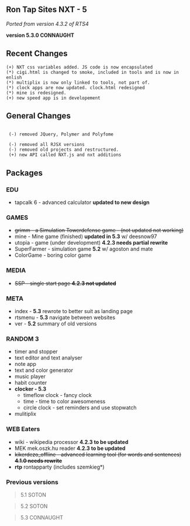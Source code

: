 

## Ron Tap Sites NXT - 5 
*Ported from version 4.3.2 of RTS4*

**version 5.3.0 CONNAUGHT** 

## Recent Changes
```
(+) NXT css variables added. JS code is now encapsulated
(*) cigi.html is changed to smoke, included in tools and is now in enlish
(*) multiplix is now only linked to tools, not part of.
(*) clock apps are now updated. clock.html redesigned
(*) mine is redesigned.
(+) new speed app is in developement
```

## General Changes
```

 (-) removed JQuery, Polymer and Polyfome

 (-) removed all RJSX versions
 (-) removed old projects and restructured.
 (+) new API called NXT.js and nxt additions
```

## Packages
### EDU
* tapcalk 6 - advanced calculator **updated to new design**

### GAMES 

* ~~grimm - a Simulation Towerdefense game - (not updated not working)~~
* mine - Mine game (finished) **updated in 5.3** w/ deesnow97
* utopia - game  (under development) **4.2.3 needs partial rewrite**
* SuperFarmer - simulation game **5.2** w/ agoston and mate
* ColorGame - boring color game

### MEDIA
* ~~SSP  - single start page  **4.2.3 not updated**~~

### META 
* index -  **5.3** rewrote to better suit as landing page
* rtsmenu - **5.3** navigate between websites
* ver - **5.2** summary of old versions

### RANDOM 3 
* timer and stopper
* text editor and text analyser
* note app
* text and color generator
* music player
* habit counter
* **clocker - 5.3**
  * timeflow clock -  fancy clock
  * time - time to color awesomeness
  * circle clock - set reminders and use stopwatch
* mulitiplix

### WEB Eaters  
* wiki - wikipedia processor **4.2.3 to be updated**
* MEK mek.oszk.hu reader **4.2.3 to be updated**
* ~~kikerdezo_offline - advanced learning tool (for words and sentences) **4.1.0 needs rewrite**~~
* **rtp** rontapparty (includes szemkieg*)

 
### Previous versions
> 5.1 SOTON

> 5.2 SOTON

> 5.3 CONNAUGHT






